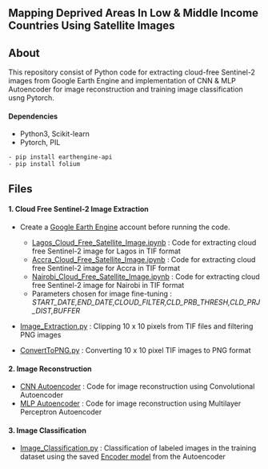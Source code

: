 ## Mapping Deprived Areas In Low & Middle Income Countries Using Satellite Images

## About
This repository consist of Python code for extracting cloud-free Sentinel-2 images from Google Earth Engine and implementation of CNN & MLP Autoencoder for image reconstruction and training image classification usng Pytorch.

#### Dependencies
- Python3, Scikit-learn
- Pytorch, PIL
```
- pip install earthengine-api
- pip install folium
```

## Files 

#### **1. Cloud Free Sentinel-2 Image Extraction**
- Create a [Google Earth Engine](https://earthengine.google.com) account before running the code.

  - [Lagos_Cloud_Free_Satellite_Image.ipynb](https://github.com/arathinair11/Satellite-Imagery/blob/main/Lagos/Lagos_Cloud_Free_Satellite_Image.ipynb) :  Code for extracting cloud free Sentinel-2 image for Lagos in TIF format
  - [Accra_Cloud_Free_Satellite_Image.ipynb](https://github.com/arathinair11/Satellite-Imagery/blob/main/Accra/Accra_Cloud_Free_Satellite_Image.ipynb) : Code for extracting cloud free Sentinel-2 image for Accra in TIF format
  - [Nairobi_Cloud_Free_Satellite_Image.ipynb](https://github.com/arathinair11/Satellite-Imagery/blob/main/Nairobi/Nairobi_Cloud_Free_Satellite_Image.ipynb) : Code for extracting cloud free Sentinel-2 image for Nairobi in TIF format
   - Parameters chosen for image fine-tuning : *START_DATE,END_DATE,CLOUD_FILTER,CLD_PRB_THRESH,CLD_PRJ_DIST,BUFFER*
- [Image_Extraction.py](https://github.com/arathinair11/Satellite-Imagery/blob/main/Image%20Clipping%20%26%20PNG%20Conversion/Image_Extraction.py) : Clipping 10 x 10 pixels from TIF files and filtering PNG images 
- [ConvertToPNG.py](https://github.com/arathinair11/Satellite-Imagery/blob/main/Image%20Clipping%20%26%20PNG%20Conversion/ConvertToPNG.py) : Converting 10 x 10 pixel TIF images to PNG format

#### **2. Image Reconstruction**
- [CNN Autoencoder](https://github.com/arathinair11/Satellite-Imagery/blob/main/Autoencoder/CNN_Autoencoder.py) : Code for image reconstruction using Convolutional Autoencoder
- [MLP Autoencoder](https://github.com/arathinair11/Satellite-Imagery/blob/main/Autoencoder/MLP_Autoencoder.py) : Code for image reconstruction using  Multilayer Perceptron Autoencoder

#### **3. Image Classification** 
- [Image_Classification.py](https://github.com/arathinair11/Satellite-Imagery/blob/main/Autoencoder/Image_Classfication.py) : Classification of labeled images in the training dataset using the saved [Encoder model](https://github.com/arathinair11/Satellite-Imagery/blob/main/Autoencoder/Path/enoder_autoencoder.pth) from the Autoencoder


